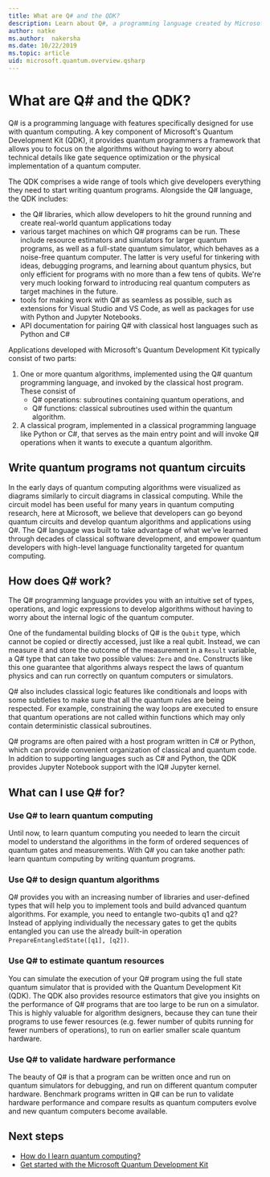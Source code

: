 ```yaml
---
title: What are Q# and the QDK?
description: Learn about Q#, a programming language created by Microsoft to develop applications for quantum computers, and a key component of Microsoft's Quantum Development Kit
author: natke
ms.author:  nakersha
ms.date: 10/22/2019
ms.topic: article
uid: microsoft.quantum.overview.qsharp
---
```


# What are Q# and the QDK?

Q# is a programming language with features specifically designed for use with quantum computing.
A key component of Microsoft's Quantum Development Kit (QDK), it provides quantum programmers a framework that allows you to focus on the algorithms without having to worry about technical details like gate sequence optimization or the physical implementation of a quantum computer.

The QDK comprises a wide range of tools which give developers everything they need to start writing quantum programs.
Alongside the Q# language, the QDK includes:

* the Q# libraries, which allow developers to hit the ground running and create real-world quantum applications today
* various target machines on which Q# programs can be run. These include resource estimators and simulators for larger quantum programs, as well as a full-state quantum simulator, which behaves as a noise-free quantum computer. The latter is very useful for tinkering with ideas, debugging programs, and learning about quantum physics, but only efficient for programs with no more than a few tens of qubits. We're very much looking forward to introducing real quantum computers as target machines in the future.
* tools for making work with Q# as seamless as possible, such as extensions for Visual Studio and VS Code, as well as packages for use with Python and Jupyter Notebooks.
* API documentation for pairing Q# with classical host languages such as Python and C#

Applications developed with Microsoft's Quantum Development Kit typically consist of two parts:
1. One or more quantum algorithms, implemented using the Q# quantum programming language, and invoked by the classical host program. These consist of 
    - Q# operations: subroutines containing quantum operations, and 
    - Q# functions: classical subroutines used within the quantum algorithm.
2. A classical program, implemented in a classical programming language like Python or C#, that serves as the main entry point and will invoke Q# operations when it wants to execute a quantum algorithm.

## Write quantum programs not quantum circuits

In the early days of quantum computing algorithms were visualized as diagrams similarly to circuit diagrams in classical computing.
While the circuit model has been useful for many years in quantum computing research, here at Microsoft, we believe that developers can go beyond quantum circuits and develop quantum algorithms and applications using Q#.
The Q# language was built to take advantage of what we’ve learned through decades of classical software development, and empower quantum developers with high-level language functionality targeted for quantum computing.

## How does Q# work?

The Q# programming language provides you with an intuitive set of types, operations, and logic expressions to develop algorithms without having to worry about the internal logic of the quantum computer.

One of the fundamental building blocks of Q# is the `Qubit` type, which cannot be copied or directly accessed, just like a real qubit.
Instead, we can measure it and store the outcome of the measurement in a `Result` variable, a Q# type that can take two possible values: `Zero` and `One`.
Constructs like this one guarantee that algorithms always respect the laws of quantum physics and can run correctly on quantum computers or simulators.

Q# also includes classical logic features like conditionals and loops with some subtleties to make sure that all the quantum rules are being respected.
For example, constraining the way loops are executed to ensure that quantum operations are not called within functions which may only contain deterministic classical subroutines.

Q# programs are often paired with a host program written in C# or Python, which can provide convenient organization of classical and quantum code.
In addition to supporting languages such as C# and Python, the QDK provides Jupyter Notebook support with the IQ# Jupyter kernel.

## What can I use Q# for?

### Use Q# to learn quantum computing

Until now, to learn quantum computing you needed to learn the circuit model to understand the algorithms in the form of ordered sequences of quantum gates and measurements. With Q# you can take another path: learn quantum computing by writing quantum programs.

### Use Q# to design quantum algorithms

Q# provides you with an increasing number of libraries and user-defined types that will help you to implement tools and build advanced quantum algorithms. For example, you need to entangle two-qubits q1 and q2? Instead of applying individually the necessary gates to get the qubits entangled you can use the already built-in operation `PrepareEntangledState([q1], [q2])`.

### Use Q# to estimate quantum resources

You can simulate the execution of your Q# program using the full state quantum simulator that is provided with the Quantum Development Kit (QDK).  The QDK also provides resource estimators that give you insights on the performance of Q# programs that are too large to be run on a simulator.  This is highly valuable for algorithm designers, because they can tune their programs to use fewer resources (e.g. fewer number of qubits running for fewer numbers of operations), to run on earlier smaller scale quantum hardware.

### Use Q# to validate hardware performance

The beauty of Q# is that a program can be written once and run on quantum simulators for debugging, and run on different quantum computer hardware.  Benchmark programs written in Q# can be run to validate hardware performance and compare results as quantum computers evolve and new quantum computers become available.  

## Next steps

* [How do I learn quantum computing?](xref:microsoft.quantum.overview.learn)
* [Get started with the Microsoft Quantum Development Kit](xref:microsoft.quantum.welcome)
